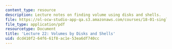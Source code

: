 ```yaml
---
content_type: resource
description: Lecture notes on finding volume using disks and shells.
file: https://ol-ocw-studio-app-qa.s3.amazonaws.com/courses/18-01-single-variable-calculus-fall-2006/dcd410f264f661f8ac1e53ea6df740cc_lec22.pdf
file_type: application/pdf
resourcetype: Document
title: 'Lecture 22: Volumes by Disks and Shells'
uid: dcd410f2-64f6-61f8-ac1e-53ea6df740cc
---
```

